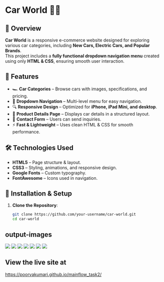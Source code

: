 # Car World 🚗💨

## 📌 Overview
**Car World** is a responsive e-commerce website designed for exploring various car categories, including **New Cars, Electric Cars, and Popular Brands**.  
This project includes a **fully functional dropdown navigation menu** created using only **HTML & CSS**, ensuring smooth user interaction.

## 🎯 Features
- 🏎️ **Car Categories** – Browse cars with images, specifications, and pricing.
- 📌 **Dropdown Navigation** – Multi-level menu for easy navigation.
- 🔍 **Responsive Design** – Optimized for **iPhone, iPad Mini, and desktop**.
- 📜 **Product Details Page** – Displays car details in a structured layout.
- 💬 **Contact Form** – Users can send inquiries.
- ⚡ **Fast & Lightweight** – Uses clean HTML & CSS for smooth performance.

## 🛠️ Technologies Used
- **HTML5** – Page structure & layout.
- **CSS3** – Styling, animations, and responsive design.
- **Google Fonts** – Custom typography.
- **FontAwesome** – Icons used in navigation.

## 🚀 Installation & Setup
1. **Clone the Repository**:
   ```bash
   git clone https://github.com/your-username/car-world.git
   cd car-world


## output-images
<img src="/output_images/landing_page.png">
<img src="/output_images/main_page.png">
<img src="/output_images/about_page.png">
<img src="/output_images/contact_page.png">
<img src="/output_images/new_page.png">
<img src="/output_images/EV_page.png">
<img src="/output_images/Popular_brands.png">


## View the live site  at  
https://poorvakumari.github.io/mainflow_task2/